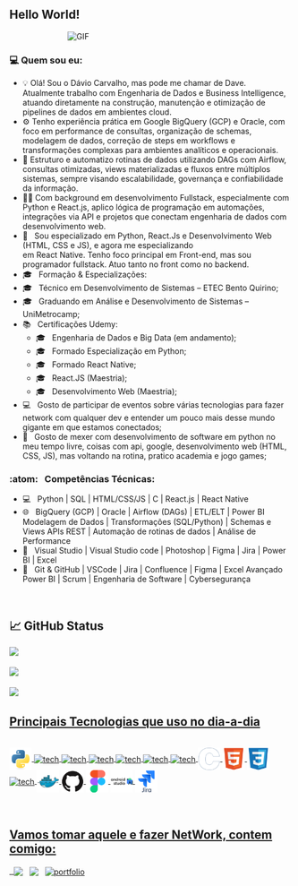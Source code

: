 <h2> Hello World!</h2>

<img align="right" alt="GIF" src="https://media1.giphy.com/media/v1.Y2lkPTc5MGI3NjExZnU4OWYzYmdwMmx1M2g5YXpieHA4dHBlODM0cGZwMWpiNWMyZjgzYSZlcD12MV9pbnRlcm5hbF9naWZfYnlfaWQmY3Q9Zw/2IudUHdI075HL02Pkk/giphy.gif" width="400"/>
<br>
<h3> 💻 Quem sou eu: </h3>

- 💡 Olá! Sou o Dávio Carvalho, mas pode me chamar de Dave.</br>
Atualmente trabalho com Engenharia de Dados e Business Intelligence, atuando diretamente na construção, manutenção e otimização de pipelines de dados em ambientes cloud.</br>
- ⚙️ Tenho experiência prática em Google BigQuery (GCP) e Oracle, com foco em performance de consultas, organização de schemas, modelagem de dados, correção de steps em workflows e transformações complexas para ambientes analíticos e operacionais.</br>
- 🔄 Estruturo e automatizo rotinas de dados utilizando DAGs com Airflow, consultas otimizadas, views materializadas e fluxos entre múltiplos sistemas, sempre visando escalabilidade, governança e confiabilidade da informação.</br>
- 👨‍💻 Com background em desenvolvimento Fullstack, especialmente com Python e React.js, aplico lógica de programação em automações, integrações via API e projetos que conectam engenharia de dados com desenvolvimento web.</br>
- 🔭 &nbsp; Sou especializado em Python, React.Js e Desenvolvimento Web (HTML, CSS e JS), e agora me especializando </br> em React Native. Tenho foco principal em Front-end, mas sou programador fullstack. Atuo tanto no front como no backend.</br>
- 🎓 &nbsp; Formação & Especializações: </br> 
- 🎓 &nbsp; Técnico em Desenvolvimento de Sistemas – ETEC Bento Quirino;
- 🎓 &nbsp; Graduando em Análise e Desenvolvimento de Sistemas – UniMetrocamp;
- 📚 &nbsp;  Certificações Udemy:
  - 🎓 &nbsp; Engenharia de Dados e Big Data (em andamento);
  - 🎓 &nbsp; Formado Especialização em Python;
  - 🎓 &nbsp; Formado React Native;
  - 🎓 &nbsp; React.JS (Maestria);
  - 🎓 &nbsp; Desenvolvimento Web (Maestria);
- :computer: &nbsp; Gosto de participar de eventos sobre várias tecnologias para fazer network com qualquer dev e entender um pouco mais desse mundo gigante em que estamos conectados;
- :iphone: &nbsp; Gosto de mexer com desenvolvimento de software em python no meu tempo livre, coisas com api, google, desenvolvimento web (HTML, CSS, JS), mas voltando na rotina, pratico academia e jogo games;

<h3>:atom: &nbsp; Competências Técnicas: </h3>

- 💻 &nbsp; Python | SQL | HTML/CSS/JS | C | React.js | React Native
- 🌐 &nbsp; BigQuery (GCP) | Oracle | Airflow (DAGs) | ETL/ELT | Power BI
Modelagem de Dados | Transformações (SQL/Python) | Schemas e Views
APIs REST | Automação de rotinas de dados | Análise de Performance
- :art: &nbsp; Visual Studio | Visual Studio code | Photoshop | Figma | Jira | Power BI | Excel
- 🔧 &nbsp; Git & GitHub | VSCode | Jira | Confluence | Figma | Excel Avançado
Power BI | Scrum | Engenharia de Software | Cybersegurança

<br>

## 📈 GitHub Status 
<div >
  <a href="https://github.com/Davio27">
  <img height="240em" src="https://github-readme-stats.vercel.app/api?username=Davio27&show_icons=true&&theme=aura&count_private=true"/>
  <br></br>
  <img height="240em" src="https://github-readme-stats.vercel.app/api/top-langs/?username=Davio27&layout=compact&langs_count=7&theme=aura"/>
  <br></br>
  <img height="240em" src="https://github-profile-summary-cards.vercel.app/api/cards/profile-details?username=Davio27&theme=radical&hide_border=true"/>
</div>

## Principais Tecnologias que uso no dia-a-dia
<div style="display: inline_block"> </br> 
  <img align="center" alt="tech" width="40" height="40" src="https://github.com/devicons/devicon/blob/master/icons/python/python-original.svg" />
  <img align="center" alt="tech" width="40" height="40" src="https://cdn.jsdelivr.net/gh/devicons/devicon/icons/nodejs/nodejs-original.svg" />         
  <img align="center" alt="tech" width="40" height="40" src="https://cdn.jsdelivr.net/gh/devicons/devicon/icons/react/react-original.svg" />      
  <img align="center" alt="tech" width="40" height="40" src="https://cdn.jsdelivr.net/gh/devicons/devicon/icons/typescript/typescript-original.svg" />  
  <img align="center" alt="tech" width="40" height="40" src="https://cdn.jsdelivr.net/gh/devicons/devicon/icons/mysql/mysql-original.svg" />      
  <img align="center" alt="tech" width="40" height="40" src="https://cdn.jsdelivr.net/gh/devicons/devicon/icons/mongodb/mongodb-original.svg" />
  <img align="center" alt="tech" width="40" height="40" src="https://cdn.jsdelivr.net/gh/devicons/devicon/icons/linux/linux-original.svg" />
  <img align="center" alt="tech" width="40" height="40" src="https://github.com/devicons/devicon/blob/master/icons/c/c-line.svg" />
  <img align="center" alt="tech" width="40" height="40" src="https://github.com/devicons/devicon/blob/master/icons/html5/html5-original.svg" />
  <img align="center" alt="tech" width="40" height="40" src="https://github.com/devicons/devicon/blob/master/icons/css3/css3-original.svg" />
  <img align="center" alt="tech" width="40" height="40" src="https://cdn.jsdelivr.net/gh/devicons/devicon/icons/javascript/javascript-original.svg" /> 
  <img align="center" alt="tech" width="40" height="40" src="https://github.com/devicons/devicon/blob/master/icons/docker/docker-original.svg" />
  <img align="center" alt="tech" width="40" height="40" src="https://github.com/devicons/devicon/blob/master/icons/github/github-original.svg" />
  <img align="center" alt="tech" width="40" height="40" src="https://github.com/devicons/devicon/blob/master/icons/figma/figma-original.svg" />
  <img align="center" alt="tech" width="40" height="40" src="https://github.com/devicons/devicon/blob/master/icons/androidstudio/androidstudio-original-wordmark.svg" />
  <img align="center" alt="tech" width="40" height="40" src="https://github.com/devicons/devicon/blob/master/icons/jira/jira-original-wordmark.svg" />
  
              
</div>
<br>
</br>

<h2> Vamos tomar aquele e fazer NetWork, contem comigo: </h2>

&nbsp; <a align="center" href="https://www.linkedin.com/in/daviocarvalho2001/" target="_blank" rel="noopener noreferrer"><img align="center" src="https://img.icons8.com/plasticine/100/000000/linkedin.png" width="50" /></a>
&nbsp; <a align="center" href="mailto:daviccarvalho11@hotmail.com" target="_blank" rel="noopener noreferrer"><img align="center" src="https://img.icons8.com/plasticine/100/000000/gmail.png"  width="50" /></a>
&nbsp; <a align="center" href="https://davio27.github.io/myportfolio" target="_blank" rel="noopener noreferrer"><img  align="center" src="https://img.icons8.com/doodle/48/portfolio.png"  width="48" alt="portfolio"/></a>


</p>



